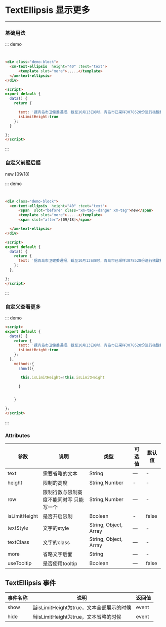 # TextEllipsis 显示更多
----
### 基础用法
<div class="demo-block">
  <div >
  <xm-text-ellipsis  height="40" :text="text" :useTooltip="true" >
      <template slot="more" >....</template>
  </xm-text-ellipsis>
  </div>
</div>

<script>
export default {
  data() {
    return {
      text: '据青岛市卫健委通报，截至10月13日8时，青岛市已采样3078528份进行核酸检测，未发现新增阳性感染者据青岛市卫健委通报，截至10月13日8时，青岛市已采样3078528份进行核酸检测，未发现新增阳性感染者据青岛市卫健委通报，截至10月13日8时，青岛市已采样3078528份进行核酸检测，未发现新增阳性感染者',
      isLimitHeight:true
    };
  },
    methods:{
      show(){

       this.isLimitHeight=!this.isLimitHeight

      }


    }

};
</script>


::: demo
```html


<div class="demo-block">
  <xm-text-ellipsis  height="40" :text="text">
      <template slot="more">.....</template>
  </xm-text-ellipsis>
</div>

<script>
export default {
  data() {
    return {

      text: '据青岛市卫健委通报，截至10月13日8时，青岛市已采样3078528份进行核酸检测，未发现新增阳性感染者据青岛市卫健委通报，截至10月13日8时，青岛市已采样3078528份进行核酸检测，未发现新增阳性感染者据青岛市卫健委通报，截至10月13日8时，青岛市已采样3078528份进行核酸检测，未发现新增阳性感染者',
      isLimitHeight:true
    };
  }

};
</script>

```
:::





### 自定义前缀后缀


<div class="demo-block">
  <div >
  <xm-text-ellipsis  height="40" :text="text">
     <span  slot="before" class="xm-tag--danger xm-tag">new</span>
      <template slot="more" >....</template>
      <span slot="after">[09/18]</span>

  </xm-text-ellipsis>
  </div>
</div>


::: demo
```html


<div class="demo-block">
  <xm-text-ellipsis  height="40" :text="text">
      <span  slot="before" class="xm-tag--danger xm-tag">new</span>
      <template slot="more">.....</template>
      <span slot="after">[09/18]</span>

  </xm-text-ellipsis>
</div>

<script>
export default {
  data() {
    return {
      text: '据青岛市卫健委通报，截至10月13日8时，青岛市已采样3078528份进行核酸检测，未发现新增阳性感染者据青岛市卫健委通报，截至10月13日8时，青岛市已采样3078528份进行核酸检测，未发现新增阳性感染者据青岛市卫健委通报，截至10月13日8时，青岛市已采样3078528份进行核酸检测，未发现新增阳性感染者'
    };
  },

};
</script>

```
:::


### 自定义查看更多
<div class="demo-block">
  <div >
  <xm-text-ellipsis :isLimitHeight="isLimitHeight"  height="40" :text="text">
      <template slot="more"  ><span @click="show">{{isLimitHeight?'查看更多':'收起'}}</span></template>
  </xm-text-ellipsis>
  </div>
</div>


::: demo
```html
<script>
export default {
  data() {
    return {
      text: '据青岛市卫健委通报，截至10月13日8时，青岛市已采样3078528份进行核酸检测，未发现新增阳性感染者据青岛市卫健委通报，截至10月13日8时，青岛市已采样3078528份进行核酸检测，未发现新增阳性感染者据青岛市卫健委通报，截至10月13日8时，青岛市已采样3078528份进行核酸检测，未发现新增阳性感染者',
      isLimitHeight:true
    };
  },
    methods:{
      show(){

       this.isLimitHeight=!this.isLimitHeight

      }


    }

};
</script>
```
:::

### Attributes

| 参数      | 说明          | 类型      | 可选值                           | 默认值  |
|---------- |-------------- |---------- |--------------------------------  |-------- |
| text	 | 需要省略的文本	 | String	 | — | - |
| height | 限制的高度	 | String,Number |  - | - |
| row	 | 限制行数与限制高度不能同时写 只能写一个	 | String,Number | — | - |
| isLimitHeight | 是否开启限制	 | Boolean | - |false|
| textStyle | 文字的style | String, Object, Array | — | - |
| textClass	 | 文字的class | String, Object, Array | — | - |
| more	 | 省略文字后面 | String | — | - |
| useTooltip	 | 是否使用tooltip	 | Boolean | — | false |



## TextEllipsis 事件

| 事件名称      | 说明          | 返回值  |
|---------- |-------------- |---------- |
| show | 当isLimitHeight为true，文本全部展示的时候 | event |
| hide | 当isLimitHeight为true，文本省略的时候 | event |


